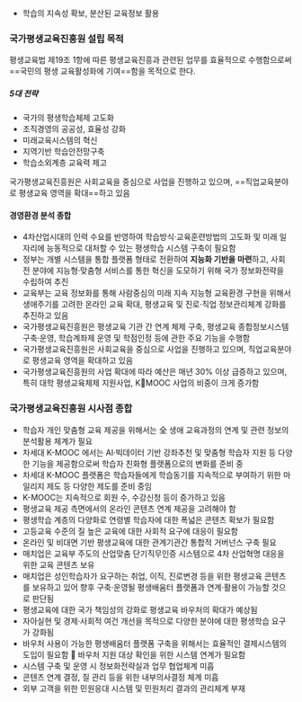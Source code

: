 + 학습의 지속성 확보, 분산된 교육정보 활용

### 국가평생교육진흥원 설립 목적 
평생교육법 제19조 1항에 따른 평생교육진흥과 관련된 업무를 효율적으로 수행함으로써 ==국민의 평생 교육활성화에 기여==함을 목적으로 한다.

##### 5대 전략
+ 국가의 평생학습체제 고도화
+ 조직경영의 공공성, 효율성 강화
+ 미래교육시스템의 혁신
+ 지역기반 학습안전망구축
+ 학습소외계층 교육력 제고

국가평생교육진흥원은 사회교육을 중심으로 사업을 진행하고 있으며, ==직업교육분야로 평생교육 영역을 확대==하고 있음

#### 경영환경 분석 종합
+ 4차산업시대의 인력 수요를 반영하여 학습방식·교육훈련방법의 고도화 및 미래 일자리에 능동적으로 대처할 수 있는 평생학습 시스템 구축이 필요함
+ 정부는 개별 시스템을 통합 플랫폼 형태로 전환하여 **지능화 기반을 마련**하고, 사회 전 분야에 지능형·맞춤형 서비스를 통한 혁신을 도모하기 위해 국가 정보화전략을 수립하여 추진
+ 교육부는 교육 정보화를 통해 사람중심의 미래 지속 지능형 교육환경 구현을 위해서 생애주기를 고려한 온라인 교육 확대, 평생교육 및 진로·직업 정보관리체계 강화를 추진하고 있음
+ 국가평생교육진흥원은 평생교육 기관 간 연계 체제 구축, 평생교육 종합정보시스템 구축·운영, 학습계좌제 운영 및 학점인정 등에 관한 주요 기능을 수행함
+ 국가평생교육진흥원은 사회교육을 중심으로 사업을 진행하고 있으며, 직업교육분야로 평생교육 영역을 확대하고 있음 
+ 국가평생교육진흥원의 사업 확대에 따라 예산은 매년 30% 이상 급증하고 있으며, 특히 대학 평생교육체제 지원사업, KMOOC 사업의 비중이 크게 증가함


### 국가평생교육진흥원 시사점 종합
+ 학습자 개인 맞춤형 교육 제공을 위해서는 全 생애 교육과정의 연계 및 관련 정보의 분석활용 체계가 필요 
+ 차세대 K-MOOC 에서는 AI·빅데이터 기반 강좌추천 및 맞춤형 학습자 지원 등 다양한 기능을 제공함으로써 학습자 친화형 플랫폼으로의 변화를 준비 중
+ 차세대 K-MOOC 플랫폼은 학습자들에게 학습동기를 지속적으로 부여하기 위한 마일리지 제도 등 다양한 제도를 준비 중임 
+ K-MOOC는 지속적으로 회원 수, 수강신청 등이 증가하고 있음
+ 평생교육 제공 측면에서의 온라인 콘텐츠 연계 제공을 고려해야 함
+ 평생학습 계층의 다양화로 연령별 학습자에 대한 폭넓은 콘텐츠 확보가 필요함 
+ 고등교육 수준의 질 높은 교육에 대한 사회적 요구에 대응이 필요함 
+ 온라인 및 비대면 기반 평생교육에 대한 관계기관간 통합적 거버넌스 구축 필요 
+ 매치업은 교육부 주도의 산업맞춤 단기직무인증 시스템으로 4차 산업혁명 대응을 위한 교육 콘텐츠 보유 
+ 매치업은 성인학습자가 요구하는 취업, 이직, 진로변경 등을 위한 평생교육 콘텐츠를 보유하고 있어 향후 구축·운영될 평생배움터 플랫폼과 연계·활용이 가능할 것으로 판단됨
+ 평생교육에 대한 국가 책임성의 강화로 평생교육 바우처의 확대가 예상됨 
+ 자아실현 및 경제·사회적 여건 개선을 목적으로 다양한 분야에 대한 평생학습 요구가 강화됨
+ 바우처 사용이 가능한 평생배움터 플랫폼 구축을 위해서는 효율적인 결제시스템의 도입이 필요함  바우처 지원 대상 확인을 위한 시스템 연계가 필요함 
+ 시스템 구축 및 운영 시 정보화전략실과 업무 협업체계 미흡 
+ 콘텐츠 연계 결정, 질 관리 등을 위한 내부의사결정 체계 미흡 
+ 외부 고객을 위한 민원응대 시스템 및 민원처리 결과의 관리체계 부재
